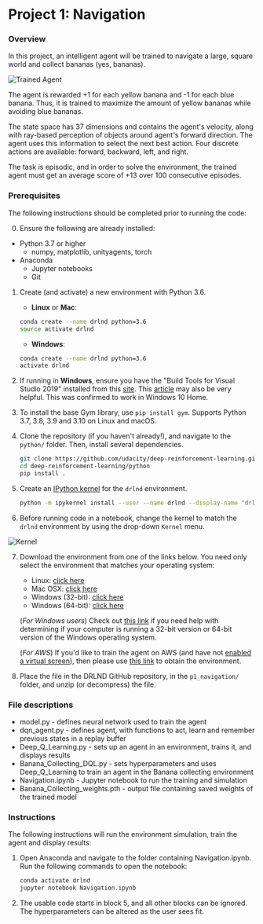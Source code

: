 [//]: # (Image References)

[image1]: https://user-images.githubusercontent.com/10624937/42135619-d90f2f28-7d12-11e8-8823-82b970a54d7e.gif "Trained Agent"
[image2]: https://user-images.githubusercontent.com/10624937/42386929-76f671f0-8106-11e8-9376-f17da2ae852e.png "Kernel"

# Project 1: Navigation 

### Overview

In this project, an intelligent agent will be trained to navigate a large, square world and collect bananas (yes, bananas). 

![Trained Agent][image1]

The agent is rewarded +1 for each yellow banana and -1 for each blue banana. Thus, it is trained to maximize the amount of yellow bananas while avoiding blue bananas.

The state space has 37 dimensions and contains the agent's velocity, along with ray-based perception of objects around agent's forward direction. The agent uses this information to select the next best action.  Four discrete actions are available: forward, backward, left, and right.

The task is episodic, and in order to solve the environment, the trained agent must get an average score of +13 over 100 consecutive episodes.

### Prerequisites

The following instructions should be completed prior to running the code:

0. Ensure the following are already installed:
* Python 3.7 or higher
  * numpy, matplotlib, unityagents, torch
* Anaconda
  * Jupyter notebooks
  * Git

1. Create (and activate) a new environment with Python 3.6.

	- __Linux__ or __Mac__: 
	```bash
	conda create --name drlnd python=3.6
	source activate drlnd
	```
	- __Windows__: 
	```bash
	conda create --name drlnd python=3.6 
	activate drlnd
	```
	
2. If running in **Windows**, ensure you have the "Build Tools for Visual Studio 2019" installed from this [site](https://visualstudio.microsoft.com/downloads/).  This [article](https://towardsdatascience.com/how-to-install-openai-gym-in-a-windows-environment-338969e24d30) may also be very helpful.  This was confirmed to work in Windows 10 Home.  

3. To install the base Gym library, use `pip install gym`. Supports Python 3.7, 3.8, 3.9 and 3.10 on Linux and macOS. 
	
4. Clone the repository (if you haven't already!), and navigate to the `python/` folder.  Then, install several dependencies.  
    ```bash
    git clone https://github.com/udacity/deep-reinforcement-learning.git
    cd deep-reinforcement-learning/python
    pip install .
    ```

5. Create an [IPython kernel](http://ipython.readthedocs.io/en/stable/install/kernel_install.html) for the `drlnd` environment.    
    ```bash
    python -m ipykernel install --user --name drlnd --display-name "drlnd"
    ```

6. Before running code in a notebook, change the kernel to match the `drlnd` environment by using the drop-down `Kernel` menu. 

![Kernel][image2]

7. Download the environment from one of the links below.  You need only select the environment that matches your operating system:
    - Linux: [click here](https://s3-us-west-1.amazonaws.com/udacity-drlnd/P1/Banana/Banana_Linux.zip)
    - Mac OSX: [click here](https://s3-us-west-1.amazonaws.com/udacity-drlnd/P1/Banana/Banana.app.zip)
    - Windows (32-bit): [click here](https://s3-us-west-1.amazonaws.com/udacity-drlnd/P1/Banana/Banana_Windows_x86.zip)
    - Windows (64-bit): [click here](https://s3-us-west-1.amazonaws.com/udacity-drlnd/P1/Banana/Banana_Windows_x86_64.zip)
    
    (_For Windows users_) Check out [this link](https://support.microsoft.com/en-us/help/827218/how-to-determine-whether-a-computer-is-running-a-32-bit-version-or-64) if you need help with determining if your computer is running a 32-bit version or 64-bit version of the Windows operating system.

    (_For AWS_) If you'd like to train the agent on AWS (and have not [enabled a virtual screen](https://github.com/Unity-Technologies/ml-agents/blob/master/docs/Training-on-Amazon-Web-Service.md)), then please use [this link](https://s3-us-west-1.amazonaws.com/udacity-drlnd/P1/Banana/Banana_Linux_NoVis.zip) to obtain the environment.

8. Place the file in the DRLND GitHub repository, in the `p1_navigation/` folder, and unzip (or decompress) the file. 

### File descriptions

- model.py - defines neural network used to train the agent
- dqn_agent.py - defines agent, with functions to act, learn and remember previous states in a replay buffer
- Deep_Q_Learning.py - sets up an agent in an environment, trains it, and displays results
- Banana_Collecting_DQL.py - sets hyperparameters and uses Deep_Q_Learning to train an agent in the Banana collecting environment 
- Navigation.ipynb - Jupyter notebook to run the training and simulation
- Banana_Collecting_weights.pth - output file containing saved weights of the trained model

### Instructions

The following instructions will run the environment simulation, train the agent and display results:

1. Open Anaconda and navigate to the folder containing Navigation.ipynb. Run the following commands to open the notebook:
    ```bash
    conda activate drlnd
	jupyter notebook Navigation.ipynb
    ```
2. The usable code starts in block 5, and all other blocks can be ignored. The hyperparameters can be altered as the user sees fit.